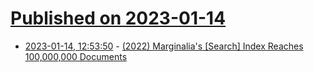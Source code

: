# [Published on 2023-01-14](index.md)

* [2023-01-14, 12:53:50](https://lobste.rs/s/ubdmwb/2022_marginalia_s_search_index_reaches) - [(2022) Marginalia's [Search] Index Reaches 100,000,000 Documents](https://memex.marginalia.nu/log/64-hundred-million.gmi)
